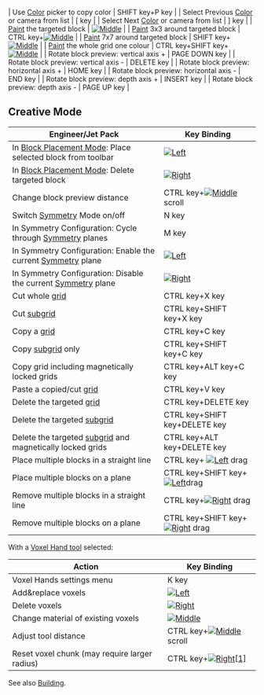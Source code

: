 | Use [Color](https://spaceengineers.wiki.gg/wiki/Color "Color") picker to copy color | SHIFT key+P key |
| Select Previous [Color](https://spaceengineers.wiki.gg/wiki/Color "Color") or camera from list | \[ key |
| Select Next [Color](https://spaceengineers.wiki.gg/wiki/Color "Color") or camera from list | \] key |
| [Paint](https://spaceengineers.wiki.gg/wiki/Color "Color") the targeted block | [![Middle](https://commons.wiki.gg/images/thumb/Keyboard_White_Mouse_Middle.png/20px-Keyboard_White_Mouse_Middle.png?6ca49a)](https://spaceengineers.wiki.gg/wiki/File:Keyboard_White_Mouse_Middle.png "Middle") |
| [Paint](https://spaceengineers.wiki.gg/wiki/Color "Color") 3x3 around targeted block | CTRL key+[![Middle](https://commons.wiki.gg/images/thumb/Keyboard_White_Mouse_Middle.png/20px-Keyboard_White_Mouse_Middle.png?6ca49a)](https://spaceengineers.wiki.gg/wiki/File:Keyboard_White_Mouse_Middle.png "Middle") |
| [Paint](https://spaceengineers.wiki.gg/wiki/Color "Color") 7x7 around targeted block | SHIFT key+[![Middle](https://commons.wiki.gg/images/thumb/Keyboard_White_Mouse_Middle.png/20px-Keyboard_White_Mouse_Middle.png?6ca49a)](https://spaceengineers.wiki.gg/wiki/File:Keyboard_White_Mouse_Middle.png "Middle") |
| [Paint](https://spaceengineers.wiki.gg/wiki/Color "Color") the whole grid one colour | CTRL key+SHIFT key+[![Middle](https://commons.wiki.gg/images/thumb/Keyboard_White_Mouse_Middle.png/20px-Keyboard_White_Mouse_Middle.png?6ca49a)](https://spaceengineers.wiki.gg/wiki/File:Keyboard_White_Mouse_Middle.png "Middle") |
| Rotate block preview: vertical axis + | PAGE DOWN key |
| Rotate block preview: vertical axis - | DELETE key |
| Rotate block preview: horizontal axis + | HOME key |
| Rotate block preview: horizontal axis - | END key |
| Rotate block preview: depth axis + | INSERT key |
| Rotate block preview: depth axis - | PAGE UP key |

## Creative Mode

| Engineer/Jet Pack | Key Binding |
| --- | --- |
| In [Block Placement Mode](https://spaceengineers.wiki.gg/wiki/Block_Placement_Mode "Block Placement Mode"): Place selected block from toolbar | [![Left](https://commons.wiki.gg/images/thumb/Keyboard_White_Mouse_Left.png/20px-Keyboard_White_Mouse_Left.png?c1a406)](https://spaceengineers.wiki.gg/wiki/File:Keyboard_White_Mouse_Left.png "Left") |
| In [Block Placement Mode](https://spaceengineers.wiki.gg/wiki/Block_Placement_Mode "Block Placement Mode"): Delete targeted block | [![Right](https://commons.wiki.gg/images/thumb/Keyboard_White_Mouse_Right.png/20px-Keyboard_White_Mouse_Right.png?3581de)](https://spaceengineers.wiki.gg/wiki/File:Keyboard_White_Mouse_Right.png "Right") |
| Change block preview distance | CTRL key+[![Middle](https://commons.wiki.gg/images/thumb/Keyboard_White_Mouse_Middle.png/20px-Keyboard_White_Mouse_Middle.png?6ca49a)](https://spaceengineers.wiki.gg/wiki/File:Keyboard_White_Mouse_Middle.png "Middle") scroll |
| Switch [Symmetry](https://spaceengineers.wiki.gg/wiki/Symmetry "Symmetry") Mode on/off | N key |
| In Symmetry Configuration: Cycle through [Symmetry](https://spaceengineers.wiki.gg/wiki/Symmetry "Symmetry") planes | M key |
| In Symmetry Configuration: Enable the current [Symmetry](https://spaceengineers.wiki.gg/wiki/Symmetry "Symmetry") plane | [![Left](https://commons.wiki.gg/images/thumb/Keyboard_White_Mouse_Left.png/20px-Keyboard_White_Mouse_Left.png?c1a406)](https://spaceengineers.wiki.gg/wiki/File:Keyboard_White_Mouse_Left.png "Left") |
| In Symmetry Configuration: Disable the current [Symmetry](https://spaceengineers.wiki.gg/wiki/Symmetry "Symmetry") plane | [![Right](https://commons.wiki.gg/images/thumb/Keyboard_White_Mouse_Right.png/20px-Keyboard_White_Mouse_Right.png?3581de)](https://spaceengineers.wiki.gg/wiki/File:Keyboard_White_Mouse_Right.png "Right") |
| Cut whole [grid](https://spaceengineers.wiki.gg/wiki/Grid "Grid") | CTRL key+X key |
| Cut [subgrid](https://spaceengineers.wiki.gg/wiki/Grid "Grid") | CTRL key+SHIFT key+X key |
| Copy a [grid](https://spaceengineers.wiki.gg/wiki/Grid "Grid") | CTRL key+C key |
| Copy [subgrid](https://spaceengineers.wiki.gg/wiki/Grid "Grid") only | CTRL key+SHIFT key+C key |
| Copy grid including magnetically locked grids | CTRL key+ALT key+C key |
| Paste a copied/cut [grid](https://spaceengineers.wiki.gg/wiki/Grid "Grid") | CTRL key+V key |
| Delete the targeted [grid](https://spaceengineers.wiki.gg/wiki/Grid "Grid") | CTRL key+DELETE key |
| Delete the targeted [subgrid](https://spaceengineers.wiki.gg/wiki/Grid "Grid") | CTRL key+SHIFT key+DELETE key |
| Delete the targeted [subgrid](https://spaceengineers.wiki.gg/wiki/Grid "Grid") and magnetically locked grids | CTRL key+ALT key+DELETE key |
| Place multiple blocks in a straight line | CTRL key\+ [![Left](https://commons.wiki.gg/images/thumb/Keyboard_White_Mouse_Left.png/20px-Keyboard_White_Mouse_Left.png?c1a406)](https://spaceengineers.wiki.gg/wiki/File:Keyboard_White_Mouse_Left.png "Left") drag |
| Place multiple blocks on a plane | CTRL key+SHIFT key\+ [![Left](https://commons.wiki.gg/images/thumb/Keyboard_White_Mouse_Left.png/20px-Keyboard_White_Mouse_Left.png?c1a406)](https://spaceengineers.wiki.gg/wiki/File:Keyboard_White_Mouse_Left.png "Left")drag |
| Remove multiple blocks in a straight line | CTRL key+[![Right](https://commons.wiki.gg/images/thumb/Keyboard_White_Mouse_Right.png/20px-Keyboard_White_Mouse_Right.png?3581de)](https://spaceengineers.wiki.gg/wiki/File:Keyboard_White_Mouse_Right.png "Right") drag |
| Remove multiple blocks on a plane | CTRL key+SHIFT key+[![Right](https://commons.wiki.gg/images/thumb/Keyboard_White_Mouse_Right.png/20px-Keyboard_White_Mouse_Right.png?3581de)](https://spaceengineers.wiki.gg/wiki/File:Keyboard_White_Mouse_Right.png "Right") drag |

With a [Voxel Hand tool](https://spaceengineers.wiki.gg/wiki/Voxel_Hands "Voxel Hands") selected:

| Action | Key Binding |
| --- | --- |
| Voxel Hands settings menu | K key |
| Add&replace voxels | [![Left](https://commons.wiki.gg/images/thumb/Keyboard_White_Mouse_Left.png/20px-Keyboard_White_Mouse_Left.png?c1a406)](https://spaceengineers.wiki.gg/wiki/File:Keyboard_White_Mouse_Left.png "Left") |
| Delete voxels | [![Right](https://commons.wiki.gg/images/thumb/Keyboard_White_Mouse_Right.png/20px-Keyboard_White_Mouse_Right.png?3581de)](https://spaceengineers.wiki.gg/wiki/File:Keyboard_White_Mouse_Right.png "Right") |
| Change material of existing voxels | [![Middle](https://commons.wiki.gg/images/thumb/Keyboard_White_Mouse_Middle.png/20px-Keyboard_White_Mouse_Middle.png?6ca49a)](https://spaceengineers.wiki.gg/wiki/File:Keyboard_White_Mouse_Middle.png "Middle") |
| Adjust tool distance | CTRL key+[![Middle](https://commons.wiki.gg/images/thumb/Keyboard_White_Mouse_Middle.png/20px-Keyboard_White_Mouse_Middle.png?6ca49a)](https://spaceengineers.wiki.gg/wiki/File:Keyboard_White_Mouse_Middle.png "Middle") scroll |
| Reset voxel chunk (may require larger radius) | CTRL key+[![Right](https://commons.wiki.gg/images/thumb/Keyboard_White_Mouse_Right.png/20px-Keyboard_White_Mouse_Right.png?3581de)](https://spaceengineers.wiki.gg/wiki/File:Keyboard_White_Mouse_Right.png "Right")[\[1\]](#cite_note-1) |

See also [Building](https://spaceengineers.wiki.gg/wiki/Building "Building").
